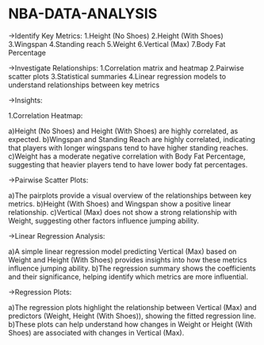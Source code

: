 # NBA-DATA-ANALYSIS
->Identify Key Metrics:
1.Height (No Shoes)
2.Height (With Shoes)
3.Wingspan
4.Standing reach
5.Weight
6.Vertical (Max)
7.Body Fat Percentage

->Investigate Relationships:
1.Correlation matrix and heatmap
2.Pairwise scatter plots
3.Statistical summaries
4.Linear regression models to understand relationships between key metrics


->Insights:

1.Correlation Heatmap:

a)Height (No Shoes) and Height (With Shoes) are highly correlated, as expected.
b)Wingspan and Standing Reach are highly correlated, indicating that players with longer wingspans tend to have higher standing reaches.
c)Weight has a moderate negative correlation with Body Fat Percentage, suggesting that heavier players tend to have lower body fat percentages.

->Pairwise Scatter Plots:

a)The pairplots provide a visual overview of the relationships between key metrics.
b)Height (With Shoes) and Wingspan show a positive linear relationship.
c)Vertical (Max) does not show a strong relationship with Weight, suggesting other factors influence jumping ability.

->Linear Regression Analysis:

a)A simple linear regression model predicting Vertical (Max) based on Weight and Height (With Shoes) provides insights into how these metrics influence jumping ability.
b)The regression summary shows the coefficients and their significance, helping identify which metrics are more influential.

->Regression Plots:

a)The regression plots highlight the relationship between Vertical (Max) and predictors (Weight, Height (With Shoes)), showing the fitted regression line.
b)These plots can help understand how changes in Weight or Height (With Shoes) are associated with changes in Vertical (Max).
